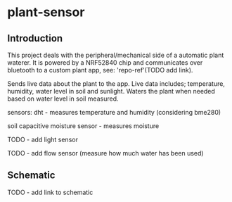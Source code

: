 # plant-sensor

## Introduction

This project deals with the peripheral/mechanical side of a automatic plant waterer.
It is powered by a NRF52840 chip and communicates over bluetooth to a custom plant app, see: 'repo-ref'(TODO add link).

Sends live data about the plant to the app. Live data includes; temperature, humidity, water level in soil and sunlight.
Waters the plant when needed based on water level in soil measured.

sensors:
dht - measures temperature and humidity (considering bme280)

soil capacitive moisture sensor - measures moisture

TODO - add light sensor

TODO - add flow sensor (measure how much water has been used)

## Schematic

TODO - add link to schematic